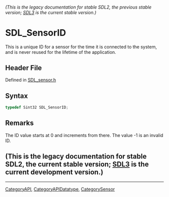 ###### (This is the legacy documentation for stable SDL2, the previous stable version; [SDL3](https://wiki.libsdl.org/SDL3/) is the current stable version.)
# SDL_SensorID

This is a unique ID for a sensor for the time it is connected to the system, and is never reused for the lifetime of the application.

## Header File

Defined in [SDL_sensor.h](https://github.com/libsdl-org/SDL/blob/SDL2/include/SDL_sensor.h)

## Syntax

```c
typedef Sint32 SDL_SensorID;
```

## Remarks

The ID value starts at 0 and increments from there. The value -1 is an
invalid ID.

## (This is the legacy documentation for stable SDL2, the current stable version; [SDL3](https://wiki.libsdl.org/SDL3/) is the current development version.)



----
[CategoryAPI](CategoryAPI), [CategoryAPIDatatype](CategoryAPIDatatype), [CategorySensor](CategorySensor)

